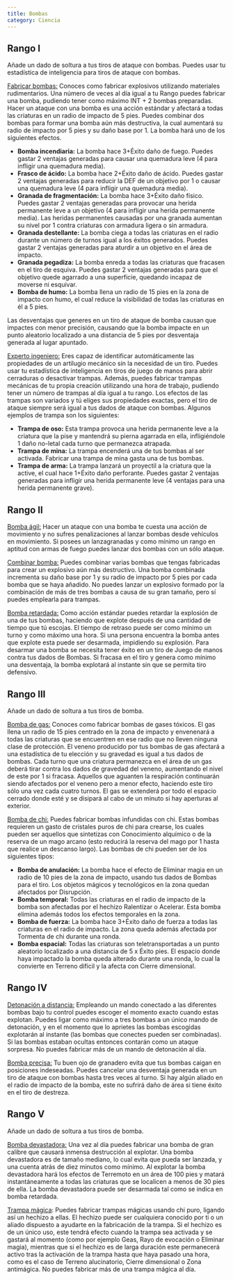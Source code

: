 ```yaml
---
title: Bombas
category: Ciencia
---
```


## Rango I

Añade un dado de soltura a tus tiros de ataque con bombas. Puedes usar tu estadística de inteligencia para tiros de ataque con bombas.

<u>Fabricar bombas:</u> Conoces como fabricar explosivos utilizando materiales rudimentarios. Una número de veces al día igual a tu Rango puedes fabricar una bomba, pudiendo tener como máximo INT + 2 bombas preparadas. Hacer un ataque con una bomba es una acción estándar y afectará a todas las criaturas en un radio de impacto de 5 pies. Puedes combinar dos bombas para formar una bomba aún más destructiva, la cual aumentará su radio de impacto por 5 pies y su daño base por 1. La bomba hará uno de los siguientes efectos.

- **Bomba incendiaria:** La bomba hace 3+Éxito daño de fuego. Puedes gastar 2 ventajas generadas para causar una quemadura leve (4 para infligir una quemadura media).
- **Frasco de ácido:** La bomba hace 2+Éxito daño de ácido. Puedes gastar 2 ventajas generadas para reducir la DEF de un objetivo por 1 o causar una quemadura leve (4 para infligir una quemadura media).
- **Granada de fragmentación:** La bomba hace 3+Éxito daño físico. Puedes gastar 2 ventajas generadas para provocar una herida permanente leve a un objetivo (4 para infligir una herida permanente media). Las heridas permanentes causadas por una granada aumentan su nivel por 1 contra criaturas con armadura ligera o sin armadura.
- **Granada destellante:** La bomba ciega a todas las criaturas en el radio durante un número de turnos igual a los éxitos generados. Puedes gastar 2 ventajas generadas para aturdir a un objetivo en el área de impacto.
- **Granada pegadiza:** La bomba enreda a todas las criaturas que fracasen en el tiro de esquiva. Puedes gastar 2 ventajas generadas para que el objetivo quede agarrado a una superficie, quedando incapaz de moverse ni esquivar.
- **Bomba de humo:** La bomba llena un radio de 15 pies en la zona de impacto con humo, el cual reduce la visibilidad de todas las criaturas en él a 5 pies.

Las desventajas que generes en un tiro de ataque de bomba causan que impactes con menor precisión, causando que la bomba impacte en un punto aleatorio localizado a una distancia de 5 pies por desventaja generada al lugar apuntado.

<u>Experto ingeniero:</u> Eres capaz de identificar automáticamente las propiedades de un artilugio mecánico sin la necesidad de un tiro. Puedes usar tu estadística de inteligencia en tiros de juego de manos para abrir cerraduras o desactivar trampas. Además, puedes fabricar trampas mecánicas de tu propia creación utilizando una hora de trabajo, pudiendo tener un número de trampas al día igual a tu rango. Los efectos de las trampas son variados y tú eliges sus propiedades exactas, pero el tiro de ataque siempre será igual a tus dados de ataque con bombas. Algunos ejemplos de trampa son los siguientes:

- **Trampa de oso:** Esta trampa provoca una herida permanente leve a la criatura que la pise y mantendrá su pierna agarrada en ella, infligiéndole 1 daño no-letal cada turno que permanezca atrapada.
- **Trampa de mina:** La trampa encenderá una de tus bombas al ser activada. Fabricar una trampa de mina gasta una de tus bombas.
- **Trampa de arma:** La trampa lanzará un proyectil a la criatura que la active, el cual hace 1+Éxito daño perforante. Puedes gastar 2 ventajas generadas para infligir una herida permanente leve (4 ventajas para una herida permanente grave).  

## Rango II

<u>Bomba ágil:</u> Hacer un ataque con una bomba te cuesta una acción de movimiento y no sufres penalizaciones al lanzar bombas desde vehículos en movimiento. Si posees un lanzagranadas y como mínimo un rango en aptitud con armas de fuego puedes lanzar dos bombas con un sólo ataque.

<u>Combinar bomba:</u> Puedes combinar varias bombas que tengas fabricadas para crear un explosivo aún más destructivo. Una bomba combinada incrementa su daño base por 1 y su radio de impacto por 5 pies por cada bomba que se haya añadido. No puedes lanzar un explosivo formado por la combinación de más de tres bombas a causa de su gran tamaño, pero sí puedes emplearla para trampas.

<u>Bomba retardada:</u> Como acción estándar puedes retardar la explosión de una de tus bombas, haciendo que explote después de una cantidad de tiempo que tú escojas. El tiempo de retraso puede ser como mínimo un turno y como máximo una hora. Si una persona encuentra la bomba antes que explote esta puede ser desarmada, impidiendo su explosión. Para desarmar una bomba se necesita tener éxito en un tiro de Juego de manos contra tus dados de Bombas. Si fracasa en el tiro y genera como mínimo una desventaja, la bomba explotará al instante sin que se permita tiro defensivo.

## Rango III

Añade un dado de soltura a tus tiros de bomba.

<u>Bomba de gas:</u> Conoces como fabricar bombas de gases tóxicos. El gas llena un radio de 15 pies centrado en la zona de impacto y envenenará a todas las criaturas que se encuentren en ese radio que no lleven ninguna clase de protección. El veneno producido por tus bombas de gas afectará a una estadística de tu elección y su gravedad es igual a tus dados de bombas. Cada turno que una criatura permanezca en el área de un gas deberá tirar contra los dados de gravedad del veneno, aumentando el nivel de este por 1 si fracasa. Aquellos que aguanten la respiración continuarán siendo afectados por el veneno pero a menor efecto, haciendo este tiro sólo una vez cada cuatro turnos. El gas se extenderá por todo el espacio cerrado donde esté y se disipará al cabo de un minuto si hay aperturas al exterior. 

<u>Bomba de chi:</u> Puedes fabricar bombas infundidas con chi. Estas bombas requieren un gasto de cristales puros de chi para crearse, los cuales pueden ser aquellos que sintetizas con Conocimiento alquímico o de la reserva de un mago arcano (esto reducirá la reserva del mago por 1 hasta que realice un descanso largo). Las bombas de chi pueden ser de los siguientes tipos:

- **Bomba de anulación:** La bomba hace el efecto de Eliminar magia en un radio de 10 pies de la zona de impacto, usando tus dados de Bombas para el tiro. Los objetos mágicos y tecnológicos en la zona quedan afectados por Disrupción.
- **Bomba temporal:** Todas las criaturas en el radio de impacto de la bomba son afectadas por el hechizo Ralentizar o Acelerar. Esta bomba elimina además todos los efectos temporales en la zona.
- **Bomba de fuerza:** La bomba hace 3+Éxito daño de fuerza a todas las criaturas en el radio de impacto. La zona queda además afectada por Tormenta de chi durante una ronda.
- **Bomba espacial:** Todas las criaturas son teletransportadas a un punto aleatorio localizado a una distancia de 5 x Éxito pies. El espacio donde haya impactado la bomba queda alterado durante una ronda, lo cual la convierte en Terreno difícil y la afecta con Cierre dimensional.

## Rango IV

<u>Detonación a distancia:</u> Empleando un mando conectado a las diferentes bombas bajo tu control puedes escoger el momento exacto cuando estas explotan. Puedes ligar como máximo a tres bombas a un único mando de detonación, y en el momento que lo aprietes las bombas escogidas explotarán al instante (las bombas que conectes pueden ser combinadas). Si las bombas estaban ocultas entonces contarán como un ataque sorpresa. No puedes fabricar más de un mando de detonación al día.

<u>Bomba precisa:</u> Tu buen ojo de granadero evita que tus bombas caigan en posiciones indeseadas. Puedes cancelar una desventaja generada en un tiro de ataque con bombas hasta tres veces al turno. Si hay algún aliado en el radio de impacto de la bomba, este no sufrirá daño de área si tiene éxito en el tiro de destreza. 

## Rango V

Añade un dado de soltura a tus tiros de bomba.

<u>Bomba devastadora:</u> Una vez al día puedes fabricar una bomba de gran calibre que causará inmensa destrucción al explotar. Una bomba devastadora es de tamaño mediano, lo cual evita que pueda ser lanzada, y una cuenta atrás de diez minutos como mínimo. Al explotar la bomba devastadora hará los efectos de Terremoto en un área de 100 pies y matará instantáneamente a todas las criaturas que se localicen a menos de 30 pies de ella. La bomba devastadora puede ser desarmada tal como se indica en bomba retardada.

<u>Trampa mágica</u>: Puedes fabricar trampas mágicas usando chi puro, ligando así un hechizo a ellas. El hechizo puede ser cualquiera conocido por ti o un aliado dispuesto a ayudarte en la fabricación de la trampa. Si el hechizo es de un único uso, este tendrá efecto cuando la trampa sea activada y se gastará al momento (como por ejemplo Geas, Rayo de evocación o Eliminar magia), mientras que si el hechizo es de larga duración este permanecerá activo tras la activación de la trampa hasta que haya pasado una hora, como es el caso de Terreno alucinatorio, Cierre dimensional o Zona antimágica. No puedes fabricar más de una trampa mágica al día.